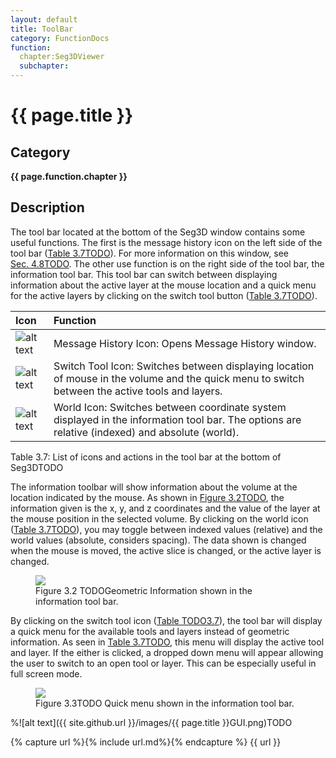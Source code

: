 ```yaml
---
layout: default
title: ToolBar
category: FunctionDocs 
function: 
  chapter:Seg3DViewer
  subchapter: 
---
```


# {{ page.title }} 

## Category

**{{ page.function.chapter }}**

## Description

The tool bar located at the bottom of the Seg3D window contains some useful functions. The first is the message history icon on the left side of the tool bar ([Table 3.7TODO](#toolbaricons)). For more information on this window, see [Sec. 4.8TODO](#message-history-window). The other use function is on the right side of the tool bar, the information tool bar. This tool bar can switch between displaying information about the active layer at the mouse location and a quick menu for the active layers by clicking on the switch tool button ([Table 3.7TODO](#toolbaricons)).

| **Icon** | **Function** <a name="toolbaricons"></a>|
|:----|:----|
|![alt text](Seg3DBasicFunctionality_figures/TextOff.png)   | Message History Icon: Opens Message History window. |
|![alt text](Seg3DBasicFunctionality_figures/SwitchTool.png)| Switch Tool Icon: Switches between displaying location of mouse in the volume and the quick menu to switch between the active tools and layers.|
|![alt text](Seg3DBasicFunctionality_figures/WorldOff.png)  | World Icon: Switches between coordinate system displayed in the information tool bar. The options are relative (indexed) and absolute (world). |

Table 3.7: List of icons and actions in the tool bar at the bottom of Seg3DTODO

The information toolbar will show information about the volume at the location indicated by the mouse. As shown in <a href="#geometricinfo">Figure 3.2TODO</a>, the information given is the x, y, and z coordinates and the value of the layer at the mouse position in the selected volume. By clicking on the world icon ([Table 3.7TODO](#toolbaricons)), you may toggle between indexed values (relative) and the world values (absolute, considers spacing). The data shown is changed when the mouse is moved, the active slice is changed, or the active layer is changed.

<figure>
  <img src="Seg3DBasicFunctionality_figures/geometric_info.png" id="geometricinfo">
  <figcaption>Figure 3.2 TODOGeometric Information shown in the information tool bar.</figcaption>
</figure>

By clicking on the switch tool icon ([Table TODO3.7](#toolbaricons)), the tool bar will display a quick menu for the available tools and layers instead of geometric information. As seen in [Table 3.7TODO](#toolbaricons), this menu will display the active tool and layer. If the either is clicked, a dropped down menu will appear allowing the user to switch to an open tool or layer. This can be especially useful in full screen mode.

<figure>
  <img src="Seg3DBasicFunctionality_figures/quick_menu.png" id="quickmenu">
  <figcaption>Figure 3.3TODO Quick menu shown in the information tool bar.</figcaption>
</figure>

%![alt text]({{ site.github.url }}/images/{{ page.title }}GUI.png)TODO

{% capture url %}{% include url.md%}{% endcapture %}
{{ url }}


